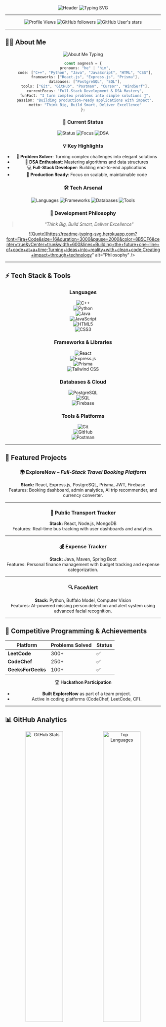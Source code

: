 <div align="center">

<img src="https://capsule-render.vercel.app/api?type=venom&height=300&color=8B5CF6&text=Aagnesh%20Shifack%20J%20A&descAlign=0&textBg=false&fontAlignY=50&animation=twinkling&strokeWidth=1&reversal=false&section=header&fontSize=60" alt="Header"/>

<img src="https://readme-typing-svg.herokuapp.com?font=Fira+Code&size=25&duration=3000&pause=1000&color=8B5CF6&center=true&vCenter=true&width=600&lines=🚀+Aspiring+Software+Engineer;🌟+Full+Stack+Developer+%7C+DSA+Learner;💻+Building+Production-Ready+Projects;📊+Exploring+Data+Science+%26+AI;🎯+FAANG-Level+Career+Goals" alt="Typing SVG" />

</div>

---

<div align="center">

![Profile Views](https://komarev.com/ghpvc/?username=Aagneshshifack&color=8B5CF6&style=for-the-badge&label=Profile+Views)
![GitHub followers](https://img.shields.io/github/followers/Aagneshshifack?style=for-the-badge&logo=github&color=8B5CF6&labelColor=000000)
![GitHub User's stars](https://img.shields.io/github/stars/Aagneshshifack?style=for-the-badge&logo=github&color=8B5CF6&labelColor=000000)

</div>

---

## 👨‍💻 About Me

<div align="center">

<img src="https://readme-typing-svg.herokuapp.com?font=Fira+Code&size=20&duration=2000&pause=1000&color=8B5CF6&center=true&vCenter=true&width=500&lines=💻+Full+Stack+Developer;🚀+Problem+Solver;🎯+DSA+Enthusiast;⚡+Building+the+Future" alt="About Me Typing" />

</div>

<div align="center">

```typescript
const aagnesh = {
  pronouns: "he" | "him",
  code: ["C++", "Python", "Java", "JavaScript", "HTML", "CSS"],
  frameworks: ["React.js", "Express.js", "Prisma"],
  databases: ["PostgreSQL", "SQL"],
  tools: ["Git", "GitHub", "Postman", "Cursor", "WindSurf"],
  currentFocus: "Full-Stack Development & DSA Mastery",
  funFact: "I turn complex problems into simple solutions 🚀",
  passion: "Building production-ready applications with impact",
  motto: "Think Big, Build Smart, Deliver Excellence"
};
```

</div>

<div align="center">

### 🎯 **Current Status**
![Status](https://img.shields.io/badge/Status-Active%20Learning-8B5CF6?style=for-the-badge&logo=github&logoColor=white)
![Focus](https://img.shields.io/badge/Focus-Full%20Stack%20Development-8B5CF6?style=for-the-badge&logo=react&logoColor=white)
![DSA](https://img.shields.io/badge/DSA-Mastering%20Algorithms-8B5CF6?style=for-the-badge&logo=leetcode&logoColor=white)

### 💡 **Key Highlights**
- 🚀 **Problem Solver**: Turning complex challenges into elegant solutions
- 🎯 **DSA Enthusiast**: Mastering algorithms and data structures
- 💻 **Full-Stack Developer**: Building end-to-end applications
- 🌟 **Production Ready**: Focus on scalable, maintainable code

### 🛠️ **Tech Arsenal**
<div align="center">

![Languages](https://img.shields.io/badge/Languages-6%20Languages-8B5CF6?style=for-the-badge&logo=code&logoColor=white)
![Frameworks](https://img.shields.io/badge/Frameworks-3%20Frameworks-8B5CF6?style=for-the-badge&logo=react&logoColor=white)
![Databases](https://img.shields.io/badge/Databases-2%20Databases-8B5CF6?style=for-the-badge&logo=postgresql&logoColor=white)
![Tools](https://img.shields.io/badge/Tools-5%20Tools-8B5CF6?style=for-the-badge&logo=git&logoColor=white)

</div>

### 🎨 **Development Philosophy**
> *"Think Big, Build Smart, Deliver Excellence"*

<div align="center">

![Quote](https://readme-typing-svg.herokuapp.com?font=Fira+Code&size=16&duration=3000&pause=2000&color=8B5CF6&center=true&vCenter=true&width=600&lines=Building+the+future+one+line+of+code+at+a+time;Turning+ideas+into+reality+with+clean+code;Creating+impact+through+technology" alt="Philosophy" />

</div>

</div>

---

## ⚡ Tech Stack & Tools

<div align="center">

### Languages  
![C++](https://img.shields.io/badge/C%2B%2B-00599C?style=for-the-badge&logo=c%2B%2B&logoColor=white)  
![Python](https://img.shields.io/badge/Python-3776AB?style=for-the-badge&logo=python&logoColor=white)  
![Java](https://img.shields.io/badge/Java-ED8B00?style=for-the-badge&logo=java&logoColor=white)  
![JavaScript](https://img.shields.io/badge/JavaScript-F7DF1E?style=for-the-badge&logo=javascript&logoColor=black)  
![HTML5](https://img.shields.io/badge/HTML5-E34F26?style=for-the-badge&logo=html5&logoColor=white)  
![CSS3](https://img.shields.io/badge/CSS3-1572B6?style=for-the-badge&logo=css3&logoColor=white)  

### Frameworks & Libraries  
![React](https://img.shields.io/badge/React-20232A?style=for-the-badge&logo=react&logoColor=61DAFB)  
![Express.js](https://img.shields.io/badge/Express.js-404D59?style=for-the-badge)  
![Prisma](https://img.shields.io/badge/Prisma-2D3748?style=for-the-badge&logo=prisma&logoColor=white)  
![Tailwind CSS](https://img.shields.io/badge/Tailwind_CSS-38B2AC?style=for-the-badge&logo=tailwind-css&logoColor=white)  

### Databases & Cloud  
![PostgreSQL](https://img.shields.io/badge/PostgreSQL-336791?style=for-the-badge&logo=postgresql&logoColor=white)  
![SQL](https://img.shields.io/badge/SQL-4479A1?style=for-the-badge&logo=mysql&logoColor=white)  
![Firebase](https://img.shields.io/badge/Firebase-039BE5?style=for-the-badge&logo=Firebase&logoColor=white)  

### Tools & Platforms  
![Git](https://img.shields.io/badge/Git-F05032?style=for-the-badge&logo=git&logoColor=white)  
![GitHub](https://img.shields.io/badge/GitHub-100000?style=for-the-badge&logo=github&logoColor=white)  
![Postman](https://img.shields.io/badge/Postman-FF6C37?style=for-the-badge&logo=postman&logoColor=white)  

</div>

---

## 🚀 Featured Projects

<div align="center">

### 🌍 ExploreNow – *Full-Stack Travel Booking Platform*  
**Stack:** React, Express.js, PostgreSQL, Prisma, JWT, Firebase  
Features: Booking dashboard, admin analytics, AI trip recommender, and currency converter.  

---

### 🚎 Public Transport Tracker  
**Stack:** React, Node.js, MongoDB  
Features: Real-time bus tracking with user dashboards and analytics.  

---

### 💰 Expense Tracker  
**Stack:** Java, Maven, Spring Boot  
Features: Personal finance management with budget tracking and expense categorization.  

---

### 🔍 FaceAlert  
**Stack:** Python, Buffalo Model, Computer Vision  
Features: AI-powered missing person detection and alert system using advanced facial recognition.  

</div>

---

## 🎯 Competitive Programming & Achievements  

<div align="center">

| Platform | Problems Solved | Status |
|----------|----------------|---------|
| **LeetCode** | 300+ | ✅ |
| **CodeChef** | 250+ | ✅ |
| **GeeksForGeeks** | 100+ | ✅ |

🏆 **Hackathon Participation**  
- **Built ExploreNow** as part of a team project.  
- Active in coding platforms (CodeChef, LeetCode, CF).  

</div>

---

## 📊 GitHub Analytics  

<div align="center">

<img width="49%" src="https://github-readme-stats.vercel.app/api?username=Aagneshshifack&show_icons=true&theme=dark&hide_border=true&count_private=true&bg_color=0D1117&title_color=8B5CF6&text_color=FFFFFF&icon_color=8B5CF6&ring_color=8B5CF6&border_color=8B5CF6" alt="GitHub Stats" />  
<img width="49%" src="https://github-readme-stats.vercel.app/api/top-langs/?username=Aagneshshifack&layout=compact&theme=dark&hide_border=true&bg_color=0D1117&title_color=8B5CF6&text_color=FFFFFF&border_color=8B5CF6" alt="Top Languages" />  

</div>

<div align="center">

<img src="https://github-readme-streak-stats.herokuapp.com/?user=Aagneshshifack&theme=dark&hide_border=true&background=0D1117&stroke=8B5CF6&ring=8B5CF6&fire=8B5CF6&currStreakNum=FFFFFF&sideNums=FFFFFF&currStreakLabel=8B5CF6&sideLabels=8B5CF6&dates=FFFFFF" alt="GitHub Streak" />  

</div>

<div align="center">

<img src="https://github-readme-activity-graph.vercel.app/graph?username=Aagneshshifack&theme=dark&hide_border=true&area=true&color=8B5CF6&line=8B5CF6&point=8B5CF6&area_color=8B5CF6&title_color=8B5CF6&bg_color=0D1117" alt="Activity Graph" />

</div>

<div align="center">

<img src="https://github-contributor-stats.vercel.app/api?username=Aagneshshifack&theme=dark&hide_border=true&show_icons=true&count_private=true&title_color=8B5CF6&icon_color=8B5CF6&bg_color=0D1117" alt="Contributor Stats" />

</div>

---

## 🎯 Current Focus  

<div align="center">

![Focusing](https://img.shields.io/badge/Status-Focusing-8B5CF6?style=for-the-badge&logo=github&logoColor=000000&labelColor=000000)  

**Currently Working On:** Full-Stack Development & Advanced DSA  
**Learning:** Data Science, Graphs & Trees, System Design  
**Next Goal:** Contribute to Open Source & Target FAANG-level Roles  

</div>

---

## 🌐 Let’s Connect!  

<div align="center">

[![GitHub](https://img.shields.io/badge/GitHub-100000?style=for-the-badge&logo=github&logoColor=white)](https://github.com/Aagneshshifack)  
[![LinkedIn](https://img.shields.io/badge/LinkedIn-0077B5?style=for-the-badge&logo=linkedin&logoColor=white)](https://www.linkedin.com/) <!-- Replace with your LinkedIn URL -->  
[![Email](https://img.shields.io/badge/Email-D14836?style=for-the-badge&logo=gmail&logoColor=white)](mailto:your-email@gmail.com)  

</div>

---

<div align="center">

### 💡 Fun Fact  
*"Every algorithm I learn today is a tool for building tomorrow’s world!"*  

---

<img src="https://capsule-render.vercel.app/api?type=blur&height=300&color=8B5CF6&descAlign=0&textBg=false&fontAlignY=50&animation=twinkling&strokeWidth=1&reversal=false&section=footer&fontSize=60" alt="Footer" />  

**⭐ From [Aagneshshifack](https://github.com/Aagneshshifack)**  

</div>
